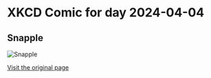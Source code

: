 
# XKCD Comic for day 2024-04-04

## Snapple

![Snapple](https://imgs.xkcd.com/comics/snapple.jpg "Sn = tin")

[Visit the original page](https://xkcd.com/18/)
